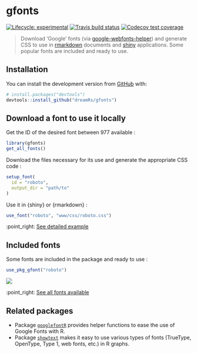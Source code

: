 
<!-- README.md is generated from README.Rmd. Please edit that file -->

# gfonts

<!-- badges: start -->

[![Lifecycle:
experimental](https://img.shields.io/badge/lifecycle-experimental-orange.svg)](https://www.tidyverse.org/lifecycle/#experimental)
[![Travis build
status](https://travis-ci.org/dreamRs/gfonts.svg?branch=master)](https://travis-ci.org/dreamRs/gfonts)
[![Codecov test
coverage](https://codecov.io/gh/dreamRs/gfonts/branch/master/graph/badge.svg)](https://codecov.io/gh/dreamRs/gfonts?branch=master)
<!-- badges: end -->

> Download ‘Google’ fonts (via
> [google-webfonts-helper](https://google-webfonts-helper.herokuapp.com/fonts))
> and generate CSS to use in [rmarkdown](https://rmarkdown.rstudio.com/)
> documents and [shiny](https://shiny.rstudio.com/) applications. Some
> popular fonts are included and ready to use.

## Installation

You can install the development version from
[GitHub](https://github.com/) with:

``` r
# install.packages("devtools")
devtools::install_github("dreamRs/gfonts")
```

## Download a font to use it locally

Get the ID of the desired font between 977 available :

``` r
library(gfonts)
get_all_fonts()
```

Download the files necessary for its use and generate the appropriate
CSS code :

``` r
setup_font(
  id = "roboto",
  output_dir = "path/to"
)
```

Use it in {shiny} or {rmarkdown} :

``` r
use_font("roboto", "www/css/roboto.css")
```

:point\_right: [See detailed
example](https://dreamrs.github.io/gfonts/articles/gfonts.html)

## Included fonts

Some fonts are included in the package and ready to use :

``` r
use_pkg_gfont("roboto")
```

![](man/figures/included-fonts.png)

:point\_right: [See all fonts
available](https://dreamrs.github.io/gfonts/articles/articles/included-fonts.html)

## Related packages

  - Package
    [`googlefontR`](https://github.com/timelyportfolio/googlefontR)
    provides helper functions to ease the use of Google Fonts with R.
  - Package [`showtext`](https://github.com/yixuan/showtext) makes it
    easy to use various types of fonts (TrueType, OpenType, Type 1, web
    fonts, etc.) in R graphs.

